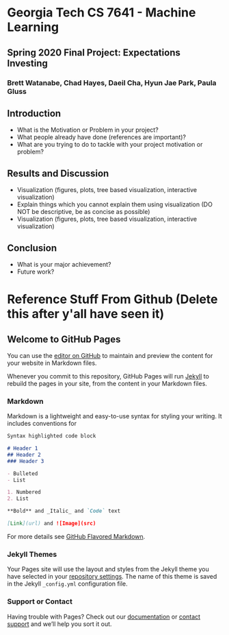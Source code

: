 # Georgia Tech CS 7641 - Machine Learning
## Spring 2020 Final Project: Expectations Investing
### Brett Watanabe, Chad Hayes, Daeil Cha, Hyun Jae Park, Paula Gluss

## Introduction
- What is the Motivation or Problem in your project?
- What people already have done (references are important)?
- What are you trying to do to tackle with your project motivation or problem?

## Results and Discussion
- Visualization (figures, plots, tree based visualization, interactive visualization)
- Explain things which you cannot explain them using visualization (DO NOT be descriptive, be as concise as possible)
- Visualization (figures, plots, tree based visualization, interactive visualization)

## Conclusion
- What is your major achievement?
- Future work?

# Reference Stuff From Github (Delete this after y'all have seen it)

## Welcome to GitHub Pages

You can use the [editor on GitHub](https://github.com/bkwatanabe/expectationsinvesting.github.io/edit/master/index.md) to maintain and preview the content for your website in Markdown files.

Whenever you commit to this repository, GitHub Pages will run [Jekyll](https://jekyllrb.com/) to rebuild the pages in your site, from the content in your Markdown files.

### Markdown

Markdown is a lightweight and easy-to-use syntax for styling your writing. It includes conventions for

```markdown
Syntax highlighted code block

# Header 1
## Header 2
### Header 3

- Bulleted
- List

1. Numbered
2. List

**Bold** and _Italic_ and `Code` text

[Link](url) and ![Image](src)
```

For more details see [GitHub Flavored Markdown](https://guides.github.com/features/mastering-markdown/).

### Jekyll Themes

Your Pages site will use the layout and styles from the Jekyll theme you have selected in your [repository settings](https://github.com/bkwatanabe/expectationsinvesting.github.io/settings). The name of this theme is saved in the Jekyll `_config.yml` configuration file.

### Support or Contact

Having trouble with Pages? Check out our [documentation](https://help.github.com/categories/github-pages-basics/) or [contact support](https://github.com/contact) and we’ll help you sort it out.
